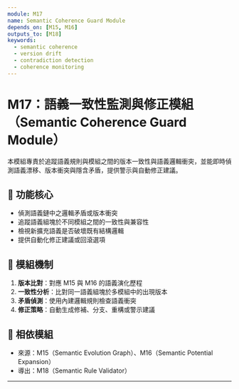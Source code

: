 ```yaml
---
module: M17
name: Semantic Coherence Guard Module
depends_on: [M15, M16]
outputs_to: [M18]
keywords:
  - semantic coherence
  - version drift
  - contradiction detection
  - coherence monitoring
---
```


# M17：語義一致性監測與修正模組（Semantic Coherence Guard Module）

本模組專責於追蹤語義規則與模組之間的版本一致性與語義邏輯衝突，並能即時偵測語義漂移、版本衝突與隱含矛盾，提供警示與自動修正建議。

## 🧩 功能核心

- 偵測語義鏈中之邏輯矛盾或版本衝突
- 追蹤語義組塊於不同模組之間的一致性與兼容性
- 檢視新擴充語義是否破壞既有結構邏輯
- 提供自動化修正建議或回滾選項

## 📐 模組機制

1. **版本比對**：對應 M15 與 M16 的語義演化歷程
2. **一致性分析**：比對同一語義組塊於多模組中的出現版本
3. **矛盾偵測**：使用內建邏輯規則檢查語義衝突
4. **修正策略**：自動生成修補、分支、重構或警示建議

## 🔄 相依模組

- 來源：M15（Semantic Evolution Graph）、M16（Semantic Potential Expansion）
- 導出：M18（Semantic Rule Validator）

---

